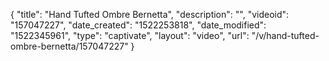 {
    "title": "Hand Tufted Ombre Bernetta",
    "description": "",
    "videoid": "157047227",
    "date_created": "1522253818",
    "date_modified": "1522345961",
    "type": "captivate",
    "layout": "video",
    "url": "\/v\/hand-tufted-ombre-bernetta\/157047227"
}
